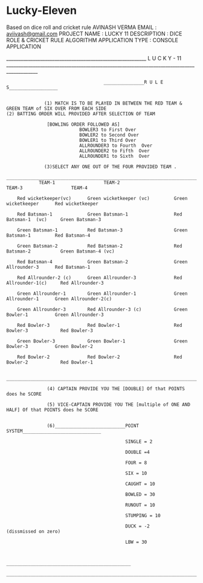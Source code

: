# Lucky-Eleven
Based on dice roll and cricket rule
                                                AVINASH  VERMA
                                                EMAIL : aviivash@gmail.com
                                                PROJECT NAME : LUCKY 11
                                                DESCRIPTION : DICE ROLE & CRICKET RULE ALGORITHM
                                                APPLICATION TYPE : CONSOLE APPLICATION
                                                


__________________________________________________________ L U C K Y  - 11 ___________________________________________________________________________________________



                                        _______________R U L E S__________________


                  (1) MATCH IS TO BE PLAYED IN BETWEEN THE RED TEAM & GREEN TEAM of SIX OVER FROM EACH SIDE                                               (2) BATTING ORDER WILL PROVIDED AFTER SELECTION OF TEAM

                   [BOWLING ORDER FOLLOWED AS]
                               BOWLER3 to First Over
                               BOWLER2 to Second Over
                               BOWLER1 to Third Over
                               ALLROUNDER3 to Fourth  Over
                               ALLROUNDER2 to Fifth  Over
                               ALLROUNDER1 to Sixth  Over

                  (3)SELECT ANY ONE OUT OF THE FOUR PROVIDED TEAM .
      _____________________________________________________________________________________________________________
                TEAM-1                  TEAM-2                          TEAM-3                  TEAM-4

        Red wicketkeeper(vc)      Green wicketkeeper (vc)         Green wicketkeeper      Red wicketkeeper

        Red Batsman-1             Green Batsman-1                 Red Batsman-1  (vc)     Green Batsman-3

        Green Batsman-1           Red Batsman-3                   Green Batsman-1         Red Batsman-4

        Green Batsman-2           Red Batsman-2                   Red Batsman-2           Green Batsman-4 (vc)

        Red Batsman-4             Green Batsman-2                 Green Allrounder-3      Red Batsman-1

        Red Allrounder-2 (c)      Green Allrounder-3              Red Allrounder-1(c)     Red Allrounder-3

        Green Allrounder-1        Green Allrounder-1              Green Allrounder-1      Green Allrounder-2(c)

        Green Allrounder-3        Red Allrounder-3 (c)            Green Bowler-1          Green Allrounder-3

        Red Bowler-3              Red Bowler-1                    Red Bowler-3            Red Bowler-3

        Green Bowler-3            Green Bowler-1                  Green Bowler-3          Green Bowler-2

        Red Bowler-2              Red Bowler-2                    Red Bowler-2            Red Bowler-1

     _________________________________________________________________________________________________________________

                   (4) CAPTAIN PROVIDE YOU THE [DOUBLE] Of that POINTS does he SCORE

                   (5) VICE-CAPTAIN PROVIDE YOU THE [multiple of ONE AND HALF] Of that POINTS does he SCORE


                   (6)__________________________POINT SYSTEM_____________________________

                                                SINGLE = 2

                                                DOUBLE =4

                                                FOUR = 8

                                                SIX = 10

                                                CAUGHT = 10

                                                BOWLED = 30

                                                RUNOUT = 10

                                                STUMPING = 10

                                                DUCK = -2       (dissmissed on zero)

                                                LBW = 30


                                  ______________________________________________

    ___________________________________________________________________________________________________________________________

